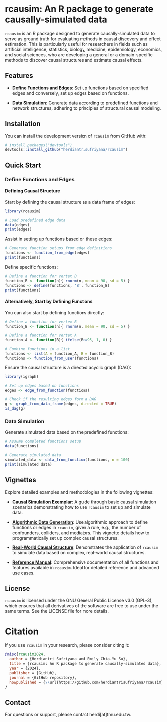 # rcausim: An R package to generate causally-simulated data

`rcausim` is an R package designed to generate causally-simulated data to serve as ground truth for evaluating methods in causal discovery and effect estimation. This is particularly useful for researchers in fields such as artificial intelligence, statistics, biology, medicine, epidemiology, economics, and social sciences, who are developing a general or a domain-specific methods to discover causal structures and estimate causal effects.


## Features

- **Define Functions and Edges**: Set up functions based on specified edges and conversely, set up edges based on functions.

- **Data Simulation**: Generate data according to predefined functions and network structures, adhering to principles of structural causal modeling.


## Installation

You can install the development version of `rcausim` from GitHub with:

```r
# install.packages("devtools")
devtools::install_github("herdiantrisufriyana/rcausim")
```


## Quick Start

### Define Functions and Edges

#### Defining Causal Structure

Start by defining the causal structure as a data frame of edges:

```r
library(rcausim)

# Load predefined edge data
data(edges)
print(edges)
```

Assist in setting up functions based on these edges:

```r
# Generate function setups from edge definitions
functions <- function_from_edge(edges)
print(functions)
```

Define specific functions:

```r
# Define a function for vertex B
function_B <- function(n){ rnorm(n, mean = 90, sd = 5) }
functions <- define(functions, 'B', function_B)
print(functions)
```

#### Alternatively, Start by Defining Functions

You can also start by defining functions directly:

```r
# Define a function for vertex B
function_B <- function(n){ rnorm(n, mean = 90, sd = 5) }

# Define a function for vertex A
function_A <- function(B){ ifelse(B>=95, 1, 0) }

# Combine functions in a list
functions <- list(A = function_A, B = function_B)
functions <- function_from_user(functions)
```

Ensure the causal structure is a directed acyclic graph (DAG):

```r
library(igraph)

# Set up edges based on functions
edges <- edge_from_function(functions)

# Check if the resulting edges form a DAG
g <- graph_from_data_frame(edges, directed = TRUE)
is_dag(g)
```

### Data Simulation

Generate simulated data based on the predefined functions:

```r
# Assume completed functions setup
data(functions)

# Generate simulated data
simulated_data <- data_from_function(functions, n = 100)
print(simulated data)
```


## Vignettes

Explore detailed examples and methodologies in the following vignettes:

- [**Causal Simulation Exemplar**](https://htmlpreview.github.io/?https://github.com/herdiantrisufriyana/rcausim/blob/master/vignettes/causal-simulation-exemplar.html): A guide through basic causal simulation scenarios demonstrating how to use `rcausim` to set up and simulate data.

- [**Algorithmic Data Generation**](https://htmlpreview.github.io/?https://github.com/herdiantrisufriyana/rcausim/blob/master/vignettes/algorithmic-data-generation.html): Use algorithmic approach to define functions or edges in `rcausim`, given a rule, e.g., the number of confounders, colliders, and mediators. This vignette details how to programmatically set up complex causal structures.

- [**Real-World Causal Structure**](https://htmlpreview.github.io/?https://github.com/herdiantrisufriyana/rcausim/blob/master/vignettes/real-world-causal-structure.html): Demonstrates the application of `rcausim` to simulate data based on complex, real-world causal structures.

- [**Reference Manual**](https://github.com/herdiantrisufriyana/rcausim/blob/master/extras/rcausim_0.0.0.9000.pdf): Comprehensive documentation of all functions and features available in `rcausim`. Ideal for detailed reference and advanced use cases.


## License

`rcausim` is licensed under the GNU General Public License v3.0 (GPL-3), which ensures that all derivatives of the software are free to use under the same terms. See the LICENSE file for more details.


# Citation

If you use `rcausim` in your research, please consider citing it:

```bibtex
@misc{rcausim2024,
  author = {Herdiantri Sufriyana and Emily Chia-Yu Su},
  title = {rcausim: An R package to generate causally-simulated data},
  year = {2024},
  publisher = {GitHub},
  journal = {GitHub repository},
  howpublished = {\\url{https://github.com/herdiantrisufriyana/rcausim}}
}
```


## Contact

For questions or support, please contact herdi[at]tmu.edu.tw.
